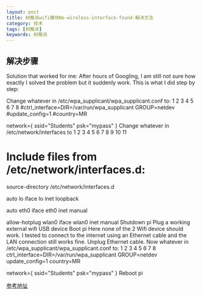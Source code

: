 ```yaml
---
layout: post
title: 树莓派wifi模块No-wireless-interface-found-解决方法
category: 技术
tags: [树莓派]
keywords: 树莓派
---
```



## 解决步骤

Solution that worked for me:
After hours of Googling, I am still not sure how exactly I solved the problem but it suddenly work. This is what I did step by step:

Change whatever in /etc/wpa_supplicant/wpa_supplicant.conf to:
1
2
3
4
5
6
7
8
#ctrl_interface=DIR=/var/run/wpa_supplicant GROUP=netdev
#update_config=1
#country=MR
 
network={
ssid="Students"
psk="mypass"
}
Change whatever in /etc/network/interfaces to
1
2
3
4
5
6
7
8
9
10
11
# Include files from /etc/network/interfaces.d:
source-directory /etc/network/interfaces.d
 
auto lo
iface lo inet loopback
 
auto eth0
iface eth0 inet manual
 
allow-hotplug wlan0
iface wlan0 inet manual
Shutdown pi
Plug a working external wifi USB device
Boot pi
Here none of the 2 Wifi device should work. I tested to connect to the internet using an Ethernet cable and the LAN connection still works fine.
Unplug Ethernet cable.
Now whatever in /etc/wpa_supplicant/wpa_supplicant.conf to:
1
2
3
4
5
6
7
8
ctrl_interface=DIR=/var/run/wpa_supplicant GROUP=netdev
update_config=1
country=MR
 
network={
ssid="Students"
psk="mypass"
}
Reboot pi

[参考地址](https://tolotra.com/2018/07/22/how-to-solve-no-wireless-interface-found-on-a-raspberry-pi-3/)


